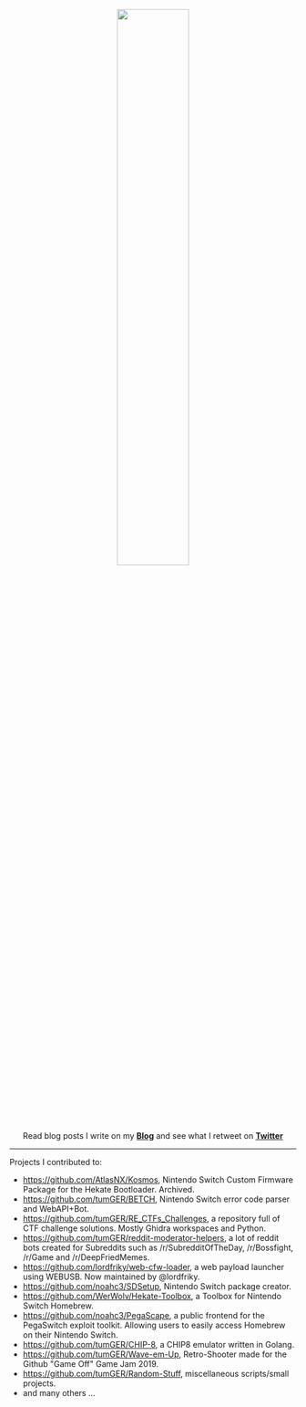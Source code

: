 <p align="center">
  <img src="https://66.media.tumblr.com/a98121a269716795ce3e76ea05986cb1/tumblr_pf2d2ikr321vjpqr1o2_500.gif" height="50%" width="50%">
  <br><br>
  Read blog posts I write on my <b><a href="https://tomger.eu">Blog</a></b>
  and see what I retweet on <b><a href="https://twitter.com/_tomGER">Twitter</a></b>
</p>

---

Projects I contributed to:
 - https://github.com/AtlasNX/Kosmos, Nintendo Switch Custom Firmware Package for the Hekate Bootloader. Archived.
 - https://github.com/tumGER/BETCH, Nintendo Switch error code parser and WebAPI+Bot.
 - https://github.com/tumGER/RE_CTFs_Challenges, a repository full of CTF challenge solutions. Mostly Ghidra workspaces and Python.
 - https://github.com/tumGER/reddit-moderator-helpers, a lot of reddit bots created for Subreddits such as /r/SubredditOfTheDay, /r/Bossfight, /r/Game and /r/DeepFriedMemes.
 - https://github.com/lordfriky/web-cfw-loader, a web payload launcher using WEBUSB. Now maintained by @lordfriky.
 - https://github.com/noahc3/SDSetup, Nintendo Switch package creator.
 - https://github.com/WerWolv/Hekate-Toolbox, a Toolbox for Nintendo Switch Homebrew.
 - https://github.com/noahc3/PegaScape, a public frontend for the PegaSwitch exploit toolkit. Allowing users to easily access Homebrew on their Nintendo Switch.
 - https://github.com/tumGER/CHIP-8, a CHIP8 emulator written in Golang.
 - https://github.com/tumGER/Wave-em-Up, Retro-Shooter made for the Github "Game Off" Game Jam 2019.
 - https://github.com/tumGER/Random-Stuff, miscellaneous scripts/small projects.
 - and many others ...
